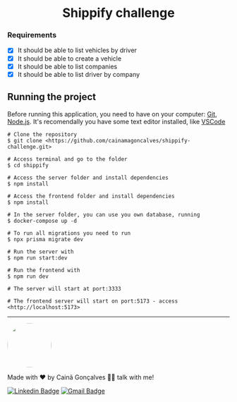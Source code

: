 <h1 align="center">Shippify challenge</h1>


### Requirements

- [x] It should be able to list vehicles by driver
- [x] It should be able to create a vehicle
- [x] It should be able to list companies
- [x] It should be able to list driver by company

## Running the project

Before running this application, you need to have on your computer: [Git](https://git-scm.com), [Node.js](https://nodejs.org/en/). It's recomendally you have some text editor installed, like [VSCode](https://code.visualstudio.com/)


```
# Clone the repository
$ git clone <https://github.com/cainamagoncalves/shippify-challenge.git>

# Access terminal and go to the folder
$ cd shippify

# Access the server folder and install dependencies
$ npm install

# Access the frontend folder and install dependencies
$ npm install

# In the server folder, you can use you own database, running
$ docker-compose up -d

# To run all migrations you need to run
$ npx prisma migrate dev

# Run the server with
$ npm run start:dev

# Run the frontend with
$ npm run dev

# The server will start at port:3333

# The frontend server will start on port:5173 - access <http://localhost:5173>
```

___

 <img style="border-radius: 50%;" src="https://avatars.githubusercontent.com/u/60739925?v=4" width="100px;" alt=""/>
 <br />

Made with ❤️ by Cainã Gonçalves 👋🏽 talk with me!

[![Linkedin Badge](https://img.shields.io/badge/-Cainã-blue?style=flat-square&logo=Linkedin&logoColor=white&link=https://www.linkedin.com/in/cainã-gonçalves/)](https://www.linkedin.com/in/cainã-gonçalves/) 
[![Gmail Badge](https://img.shields.io/badge/-moaraadrean@gmail.com-c14438?style=flat-square&logo=Gmail&logoColor=white&link=mailto:moaraadrean@gmail.com)](mailto:moaraadrean@gmail.com)

